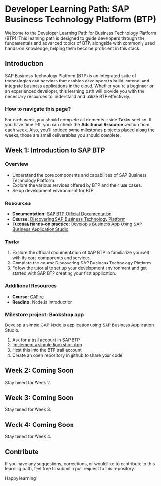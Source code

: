 # Developer Learning Path: SAP Business Technology Platform (BTP)

Welcome to the Developer Learning Path for Business Technology Platform (BTP)! This learning path is designed to guide developers through the fundamentals and advanced topics of BTP, alongside with commonly used hands-on knowledge, helping them become proficient in this stack.

## Introduction

SAP Business Technology Platform (BTP) is an integrated suite of technologies and services that enables developers to build, extend, and integrate business applications in the cloud. Whether you're a beginner or an experienced developer, this learning path will provide you with the necessary resources to understand and utilize BTP effectively.

### How to navigate this page?

For each week, you should complete all elements inside **Tasks** section. If you have time left, you can check the **Additional Resource** section from each week. Also, you'll noticed some milestones projects placed along the weeks, those are small deliverables you should complete.

## Week 1: Introduction to SAP BTP

### Overview
- Understand the core components and capabilities of SAP Business Technology Platform.
- Explore the various services offered by BTP and their use cases.
- Setup development environment for BTP.

### Resources
- **Documentation:** [SAP BTP Official Documentation](https://help.sap.com/viewer/product/BTP)
- **Course:** [Discovering SAP Business Technology Platform](https://learning.sap.com/learning-journeys/discover-sap-business-technology-platform)
- **Tutotial/Hands-on practice:** [Develop a Business App Using SAP Business Application Studio](https://developers.sap.com/tutorials/appstudio-cap-app.html)

### Tasks
1. Explore the official documentation of SAP BTP to familiarize yourself with its core components and services.
2. Complete the course Discovering SAP Business Technology Platform
3. Follow the tutorial to set up your development environment and get started with SAP BTP creating your first application.

### Additional Resources
- **Course:** [CAPire](https://cap.cloud.sap/docs/)
- **Reading:** [Node.js introduction](https://nodejs.org/en/learn/getting-started/introduction-to-nodejs)

### Milestore project: Bookshop app
Develop a simple CAP Node.js application using SAP Business Application Studio.

1. Ask for a trail account in SAP BTP
2. [Implement a simple Bookshop App](https://developers.sap.com/tutorials/appstudio-cap-app.html)
3. Host this into the BTP trail account
4. Create an open repository in github to share your code

## Week 2: Coming Soon
Stay tuned for Week 2.

## Week 3: Coming Soon
Stay tuned for Week 3.

## Week 4: Coming Soon
Stay tuned for Week 4.

## Contribute
If you have any suggestions, corrections, or would like to contribute to this learning path, feel free to submit a pull request to this repository.

Happy learning!
